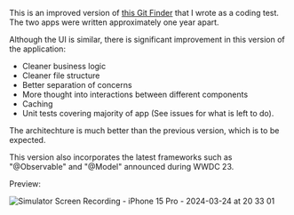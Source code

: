 This is an improved version of [this Git Finder](https://github.com/davidmansourian/CodingTestHedvig) that I wrote as a coding test. The two apps were written approximately one year apart.

Although the UI is similar, there is significant improvement in this version of the application:
- Cleaner business logic
- Cleaner file structure
- Better separation of concerns
- More thought into interactions between different components
- Caching
- Unit tests covering majority of app (See issues for what is left to do).

The architechture is much better than the previous version, which is to be expected.

This version also incorporates the latest frameworks such as "@Observable" and "@Model" announced during WWDC 23.

Preview:

![Simulator Screen Recording - iPhone 15 Pro - 2024-03-24 at 20 33 01](https://github.com/davidmansourian/Git-Finder-2.0/assets/112928485/fb120bb5-f45c-47ec-b718-32bcf42fe66a)
